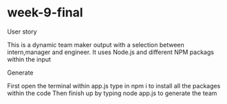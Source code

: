 # week-9-final

User story

This is a dynamic team maker output with a selection between intern,manager and engineer. It uses Node.js and different NPM packags within the input


Generate

First open the terminal within app.js
type in npm i to install all the packages within the code
Then finish up by typing node app.js to generate the team
